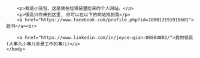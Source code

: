 <!DOCTYPE html>
<html>
	<head>
		<meta charset="utf-8">
		<title>霍拉待办事项</title>
	</head>
	<body>
	
		<p>我是小笼包，这是我在垃圾袋里捡来的个人网站。</p>
		<p>很高兴你来到这里, 你可以在以下的网站找到我</p>
		<a href="https://www.facebook.com/profile.php?id=100013191918601">脸书</a><br>
		
		<a href="https://www.linkedin.com/in/joyce-qian-08804882/">我的领英(大事儿小事儿全是工作的事儿)</a>
	</body>
</html>
